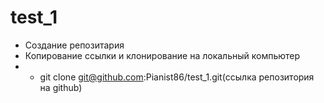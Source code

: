 # test_1
* Создание репозитария 
* Копирование ссылки и клонирование на локальный компьютер
* * git clone git@github.com:Pianist86/test_1.git(ссылка репозитория на github)
